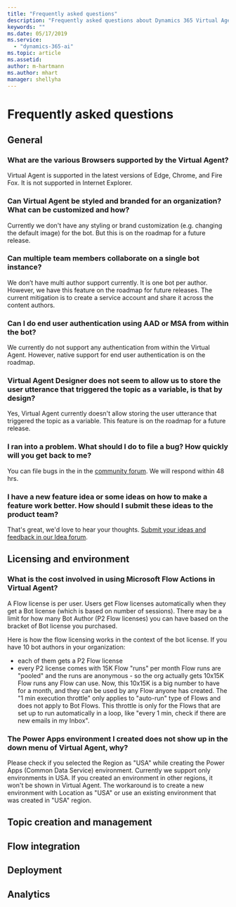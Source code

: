 ```yaml
---
title: "Frequently asked questions"
description: "Frequently asked questions about Dynamics 365 Virtual Agent for Customer Service."
keywords: ""
ms.date: 05/17/2019
ms.service:
  - "dynamics-365-ai"
ms.topic: article
ms.assetid: 
author: m-hartmann   
ms.author: mhart
manager: shellyha
---
```


# Frequently asked questions

## General 

### What are the various Browsers supported by the Virtual Agent?

Virtual Agent is supported in the latest versions of Edge, Chrome, and Fire Fox. It is not supported in Internet Explorer.
 
### Can Virtual Agent be styled and branded for an organization? What can be customized and how?

Currently we don't have any styling or brand customization (e.g. changing the default image) for the bot. But this is on the roadmap for a future release.

### Can multiple team members collaborate on a single bot instance?

We don’t have multi author support currently. It is one bot per author. However, we have this feature on the roadmap for future releases. The current mitigation is to create a service account and share it across the content authors.

### Can I do end user authentication using AAD or MSA from within the bot?

We currently do not support any authentication from within the Virtual Agent. However, native support for end user authentication is on the roadmap.

### Virtual Agent Designer does not seem to allow us to store the user utterance that triggered the topic as a variable, is that by design?

Yes, Virtual Agent currently doesn't allow storing the user utterance that triggered the topic as a variable. This feature is on the roadmap for a future release.

### I ran into a problem. What should I do to file a bug?  How quickly will you get back to me? 

You can file bugs in the in the [community forum](https://go.microsoft.com/fwlink/?linkid=2058639). We will respond within 48 hrs.

### I have a new feature idea or some ideas on how to make a feature work better. How should I submit these ideas to the product team?

That's great, we'd love to hear your thoughts. [Submit your ideas and feedback in our Idea forum](https://go.microsoft.com/fwlink/?linkid=2064961).


## Licensing and environment

### What is the cost involved in using Microsoft Flow Actions in Virtual Agent?

A Flow license is per user. Users get Flow licenses automatically when they get a Bot license (which is based on number of sessions). There may be a limit for how many Bot Author (P2 Flow licenses) you can have based on the bracket of Bot license you purchased. 

Here is how the flow licensing works in the context of the bot license.
If you have 10 bot authors in your organization:
 - each of them gets a P2 Flow license
 - every P2 license comes with 15K Flow "runs" per month
Flow runs are "pooled" and the runs are anonymous - so the org actually gets 10x15K Flow runs any Flow can use. Now, this 10x15K is a big number to have for a month, and they can be used by any Flow anyone has created.
The "1 min execution throttle" only applies to "auto-run" type of Flows and does not apply to Bot Flows. This throttle is only for the Flows that are set up to run automatically in a loop, like "every 1 min, check if there are new emails in my Inbox".

### The Power Apps environment I created does not show up in the down menu of Virtual Agent, why?

Please check if you selected the Region as "USA" while creating the Power Apps (Common Data Service) environment. Currently we support only environments in USA. If you created an environment in other regions, it won't be shown in Virtual Agent. The workaround is to create a new environment with Location as "USA" or use an existing environment that was created in "USA" region.


## Topic creation and management  

## Flow integration 

## Deployment 

## Analytics 